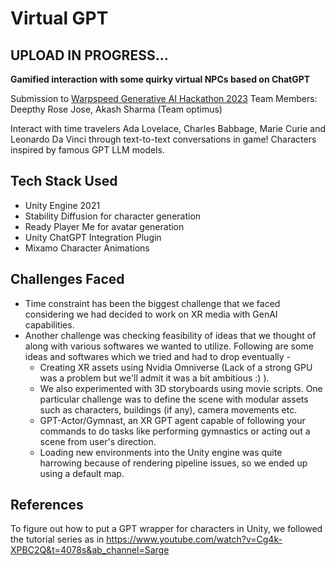 # Virtual GPT
## UPLOAD IN PROGRESS...

**Gamified interaction with some quirky virtual NPCs based on ChatGPT** 

Submission to [Warpspeed Generative AI Hackathon 2023](https://warpspeed2023.devfolio.co/overview)
Team Members: Deepthy Rose Jose, Akash Sharma (Team optimus)

Interact with time travelers Ada Lovelace, Charles Babbage, Marie Curie and Leonardo Da Vinci through text-to-text conversations in game! 
Characters inspired by famous GPT LLM models.

## Tech Stack Used
- Unity Engine 2021
- Stability Diffusion for character generation 
- Ready Player Me for avatar generation
- Unity ChatGPT Integration Plugin
- Mixamo Character Animations

## Challenges Faced
- Time constraint has been the biggest challenge that we faced considering we had decided to work on XR media with GenAI capabilities.
- Another challenge was checking feasibility of ideas that we thought of along with various softwares we wanted to utilize. Following are some ideas and softwares which we tried and had to drop eventually -
  - Creating XR assets using Nvidia Omniverse (Lack of a strong GPU was a problem but we'll admit it was a bit ambitious :) ).
  - We also experimented with 3D storyboards using movie scripts. One particular challenge was to define the scene with modular assets such as characters, buildings (if any), camera movements etc. 
  - GPT-Actor/Gymnast, an XR GPT agent capable of following your commands to do tasks like performing gymnastics or acting out a scene from user's direction.
  - Loading new environments into the Unity engine was quite harrowing because of rendering pipeline issues, so we ended up using a default map. 

## References

To figure out how to put a GPT wrapper for characters in Unity, we followed the tutorial series as in https://www.youtube.com/watch?v=Cg4k-XPBC2Q&t=4078s&ab_channel=Sarge 
